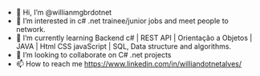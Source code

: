 - 👋 Hi, I’m @willianmgbrdotnet
- 👀 I’m interested in c# .net trainee/junior jobs and meet people to network.
- 🌱 I’m currently learning Backend c# | REST API | Orientação a Objetos | JAVA | Html CSS javaScript | SQL, Data structure and algorithms.
- 💞️ I’m looking to collaborate on C# .net projects
- 📫 How to reach me https://www.linkedin.com/in/williandotnetalves/

<!---
willianmgbrdotnet/willianmgbrdotnet is a ✨ special ✨ repository because its `README.md` (this file) appears on your GitHub profile.
You can click the Preview link to take a look at your changes.
--->
